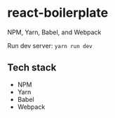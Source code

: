 # react-boilerplate
NPM, Yarn, Babel, and Webpack

Run dev server: `yarn run dev`

## Tech stack
 - NPM
 - Yarn
 - Babel
 - Webpack

